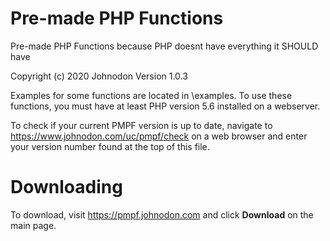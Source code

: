 # Pre-made PHP Functions
Pre-made PHP Functions because PHP doesnt have everything it SHOULD have

Copyright (c) 2020 Johnodon
Version 1.0.3


Examples for some functions are located in \examples\.
To use these functions, you must have at least PHP version 5.6 installed on a webserver.

To check if your current PMPF version is up to date, navigate to https://www.johnodon.com/uc/pmpf/check on a web browser and enter your version number found at the top of this file.


# Downloading
To download, visit https://pmpf.johnodon.com and click **Download** on the main page.

